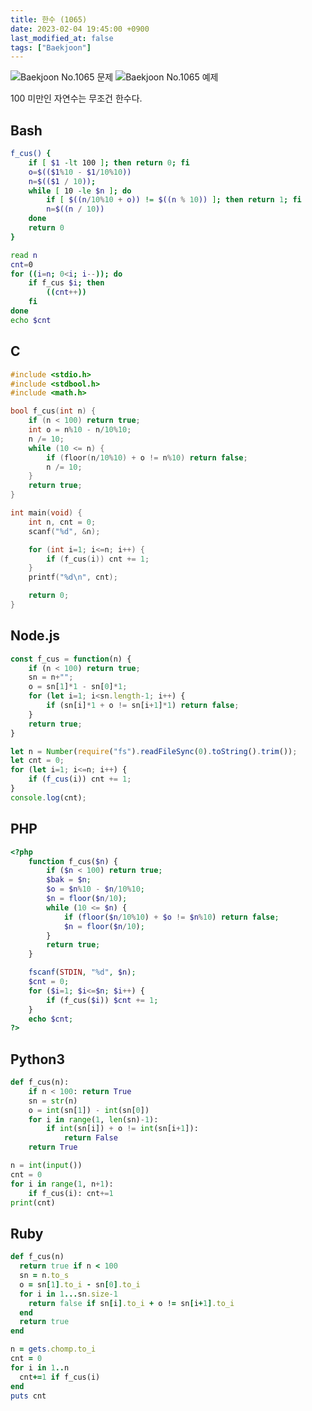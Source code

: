 ```yaml
---
title: 한수 (1065)
date: 2023-02-04 19:45:00 +0900
last_modified_at: false
tags: ["Baekjoon"]
---
```


![Baekjoon No.1065 문제](https://cdn.jsdelivr.net/gh/kimzuni/cdn/blog/baekjoon-1065-1.png)
![Baekjoon No.1065 예제](https://cdn.jsdelivr.net/gh/kimzuni/cdn/blog/baekjoon-1065-2.png)

100 미만인 자연수는 무조건 한수다.

## Bash

```bash
f_cus() {
	if [ $1 -lt 100 ]; then return 0; fi
	o=$(($1%10 - $1/10%10))
	n=$(($1 / 10));
	while [ 10 -le $n ]; do
		if [ $((n/10%10 + o)) != $((n % 10)) ]; then return 1; fi
		n=$((n / 10))
	done
	return 0
}

read n
cnt=0
for ((i=n; 0<i; i--)); do
	if f_cus $i; then
		((cnt++))
	fi
done
echo $cnt
```

## C

```c
#include <stdio.h>
#include <stdbool.h>
#include <math.h>

bool f_cus(int n) {
	if (n < 100) return true;
	int o = n%10 - n/10%10;
	n /= 10;
	while (10 <= n) {
		if (floor(n/10%10) + o != n%10) return false;
		n /= 10;
	}
	return true;
}

int main(void) {
	int n, cnt = 0;
	scanf("%d", &n);

	for (int i=1; i<=n; i++) {
		if (f_cus(i)) cnt += 1;
	}
	printf("%d\n", cnt);

	return 0;
}
```

## Node.js

```javascript
const f_cus = function(n) {
	if (n < 100) return true;
	sn = n+"";
	o = sn[1]*1 - sn[0]*1;
	for (let i=1; i<sn.length-1; i++) {
		if (sn[i]*1 + o != sn[i+1]*1) return false;
	}
	return true;
}

let n = Number(require("fs").readFileSync(0).toString().trim());
let cnt = 0;
for (let i=1; i<=n; i++) {
	if (f_cus(i)) cnt += 1;
}
console.log(cnt);
```

## PHP

```php
<?php
	function f_cus($n) {
		if ($n < 100) return true;
		$bak = $n;
		$o = $n%10 - $n/10%10;
		$n = floor($n/10);
		while (10 <= $n) {
			if (floor($n/10%10) + $o != $n%10) return false;
			$n = floor($n/10);
		}
		return true;
	}

	fscanf(STDIN, "%d", $n);
	$cnt = 0;
	for ($i=1; $i<=$n; $i++) {
		if (f_cus($i)) $cnt += 1;
	}
	echo $cnt;
?>
```

## Python3

```python
def f_cus(n):
    if n < 100: return True
    sn = str(n)
    o = int(sn[1]) - int(sn[0])
    for i in range(1, len(sn)-1):
        if int(sn[i]) + o != int(sn[i+1]):
            return False
    return True

n = int(input())
cnt = 0
for i in range(1, n+1):
    if f_cus(i): cnt+=1
print(cnt)
```

## Ruby

```ruby
def f_cus(n)
  return true if n < 100
  sn = n.to_s
  o = sn[1].to_i - sn[0].to_i
  for i in 1...sn.size-1
    return false if sn[i].to_i + o != sn[i+1].to_i
  end
  return true
end

n = gets.chomp.to_i
cnt = 0
for i in 1..n
  cnt+=1 if f_cus(i)
end
puts cnt
```
